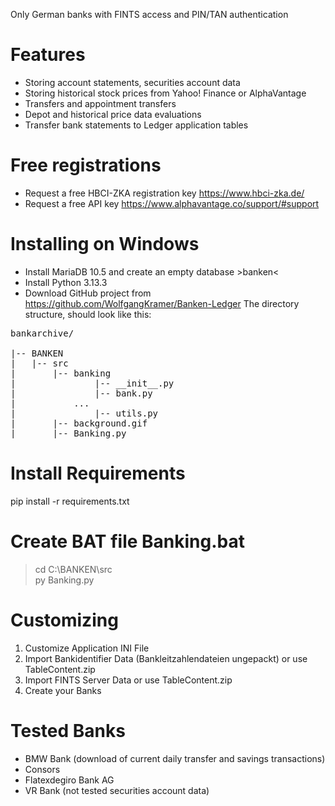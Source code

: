 Only German banks with FINTS access and PIN/TAN authentication
# Features
* Storing account statements, securities account data
 * Storing historical stock prices from Yahoo! Finance or AlphaVantage
 * Transfers and appointment transfers
 * Depot and historical price data evaluations
 * Transfer bank statements to Ledger application tables
# Free registrations
 * Request a free HBCI-ZKA registration key https://www.hbci-zka.de/
 * Request a free API key https://www.alphavantage.co/support/#support
# Installing on Windows
* Install MariaDB 10.5 and create an empty database >banken<
* Install Python 3.13.3
* Download GitHub project from https://github.com/WolfgangKramer/Banken-Ledger
The directory structure, should look like this:  
<pre>
bankarchive/  

|-- BANKEN
|	|-- src
|		|-- banking
|   			|-- __init__.py
|   			|-- bank.py
|			...
|   			|-- utils.py
|		|-- background.gif
|		|-- Banking.py
</pre>
# Install Requirements
pip install -r requirements.txt  
# Create BAT file Banking.bat
> cd C:\BANKEN\src  
> py Banking.py
# Customizing
1. Customize Application INI File
2. Import Bankidentifier Data (Bankleitzahlendateien ungepackt) or use TableContent.zip
3. Import FINTS Server Data or use TableContent.zip
4. Create your Banks
# Tested Banks
 * BMW Bank (download of current daily transfer and savings transactions)
 * Consors 
 * Flatexdegiro Bank AG
 * VR Bank (not tested securities account data)
